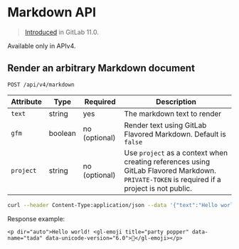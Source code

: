 # Markdown API

> [Introduced][ce-18926] in GitLab 11.0.

Available only in APIv4.

## Render an arbitrary Markdown document

```
POST /api/v4/markdown
```

| Attribute | Type    | Required      | Description                                |
| --------- | ------- | ------------- | ------------------------------------------ |
| `text`    | string  | yes           | The markdown text to render                |
| `gfm`     | boolean | no (optional) | Render text using GitLab Flavored Markdown. Default is `false` |
| `project` | string  | no (optional) | Use `project` as a context when creating references using GitLab Flavored Markdown. `PRIVATE-TOKEN` is required if a project is not public.  |

```bash
curl --header Content-Type:application/json --data '{"text":"Hello world! :tada:", "gfm":true, "project":"group_example/project_example"}' https://gitlab.example.com/api/v4/markdown
```

Response example:

```
<p dir="auto">Hello world! <gl-emoji title="party popper" data-name="tada" data-unicode-version="6.0">🎉</gl-emoji></p>
```

[ce-18926]: https://gitlab.com/gitlab-org/gitlab-ce/merge_requests/18926
